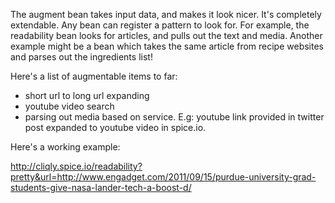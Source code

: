 The augment bean takes input data, and makes it look nicer. It's completely extendable. Any bean can register a pattern to look for. For example, the readability bean looks for articles, and pulls out the text and media. Another example might be a bean which takes the same article from recipe websites and parses out the ingredients list!

Here's a list of augmentable items to far:

- short url to long url expanding
- youtube video search
- parsing out media based on service. E.g: youtube link provided in twitter post expanded to youtube video in spice.io.

Here's a working example:

http://cliqly.spice.io/readability?pretty&url=http://www.engadget.com/2011/09/15/purdue-university-grad-students-give-nasa-lander-tech-a-boost-d/

